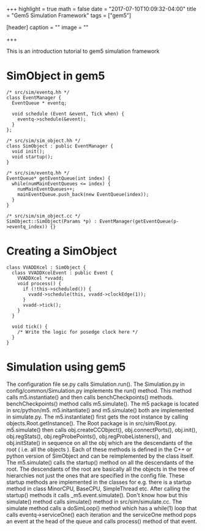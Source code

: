 +++
highlight = true
math = false
date = "2017-07-10T10:09:32-04:00"
title = "Gem5 Simulation Framework"
tags = ["gem5"]

[header]
  caption = ""
  image = ""

+++
<!--more-->

This is an introduction tutorial to gem5 simulation framework 

# SimObject in gem5
```
/* src/sim/eventq.hh */
class EventManager {
  EventQueue * eventq;

  void schedule (Event &event, Tick when) { 
    eventq->schedule(&event);
  }
};

/* src/sim/sim_object.hh */
class SimObject : public EventManager {
  void init();
  void startup();
}

/* src/sim/eventq.hh */
EventQueue* getEventQueue(int index) {
  while(numMainEventQueues <= index) {
    numMainEventQueues++;
    mainEventQueue.push_back(new EventQueue(index));
  }
}

/* src/sim/sim_object.cc */
SimObject::SimObject(Params *p) : EventManager(getEventQueue(p->eventq_index)) {}

```

# Creating a SimObject

```
class VVADDXcel : SimObject {
  class VVADDXcelEvent : public Event {
    VVADDXcel *vvadd;
    void process() {
      if (!this->scheduled()) {
        vvadd->schedule(this, vvadd->clockEdge(1));
      }
      vvadd->tick();
    }
  }

  void tick() {
    /* Write the logic for posedge clock here */
  }
}
```

# Simulation using gem5
The configuration file se.py calls Simulation.run(). The Simulation.py in config/common/Simulation.py implements the run() method. This method calls m5.instantiate() and then calls benchCheckpoints() methods. benchCheckpoints() method calls m5.simulate(). The m5 package is located in src/python/m5. m5.initantiate() and m5.simulate() both are implemented in simulate.py. The m5.instantiate() first gets the root instance by calling objects.Root.getInstance(). The Root package is in src/sim/Root.py. m5.simulate() then calls obj.createCCObject(), obj.connectPorts(), obj.init(), obj.regStats(), obj.regProbePoints(), obj.regProbeListeners(), and obj.initState() in sequence on all the obj which are the descendants of the root ( i.e. all the objects ). Each of these methods is defined in the C++ or python version of SimObject and can be reimplemented by the class itself. The m5.simulate() calls the startup() method on all the descendants of the root. The descendants of the root are basically all the objects in the tree of hierarchies not just the ones that are specified in the config file.  These startup methods are implemented in the classes for e.g. there is a startup method in class MinorCPU, BaseCPU, SimpleThread etc. After calling the startup() methods it calls \_m5.event.simulate(). Don't know how but this simulate() method calls simulate() method in src/sim/simulate.cc. The simulate method calls a doSimLoop() method which has a while(1) loop that calls eventq->serviceOne() each iteration and the serviceOne method pops an event at the head of the queue and calls process() method of that event. 
